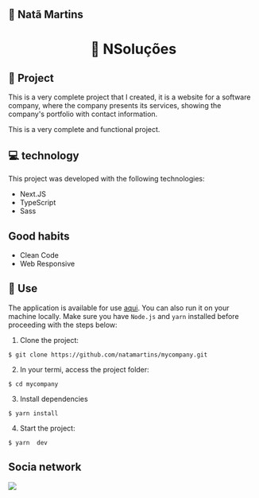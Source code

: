## 🔰 Natã Martins 
<h1 align="center" style="text-align: center;">
  🧩 NSoluções
</h1>
    
<h2 id="project">📁 Project</h2>
<p>This is a very complete project that I created, it is a website for a software company,
  where the company presents its services, showing the company's portfolio with contact information. 
</p>
<p>This is a very complete and functional project.</p>

<h2 id="tecnology">💻 technology</h2>
This project was developed with the following technologies:

- Next.JS
- TypeScript
- Sass
  
<h2>Good habits</h2>

- Clean Code
- Web Responsive

<h2 id="usage">🎯 Use</h2>

The application is available for use [aqui](https://mycompany-iota.vercel.app/). You can also run it on your machine locally. Make sure you have `Node.js` and `yarn` installed before proceeding with the steps below:

1. Clone  the project:

```
$ git clone https://github.com/natamartins/mycompany.git
```

2. In your termi, access the project folder:

```
$ cd mycompany
```

3. Install dependencies

```
$ yarn install
```

4. Start the project:

```
$ yarn  dev
```
## Socia network
<div style="display: flex;">
  <a href="https://www.linkedin.com/in/nata-martins/" target="_blank"><img src="https://img.shields.io/badge/-LinkedIn-%230077B5?style=for-the-badge&logo=linkedin&logoColor=white" style="margin-right: 2vw" target="_blank"></a>
</div>
